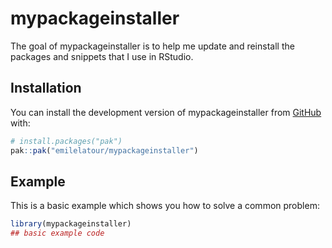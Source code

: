 
# mypackageinstaller

<!-- badges: start -->
<!-- badges: end -->

The goal of mypackageinstaller is to help me update and reinstall the packages and snippets that I use in RStudio.

## Installation

You can install the development version of mypackageinstaller from [GitHub](https://github.com/) with:

``` r
# install.packages("pak")
pak::pak("emilelatour/mypackageinstaller")
```

## Example

This is a basic example which shows you how to solve a common problem:

``` r
library(mypackageinstaller)
## basic example code
```

